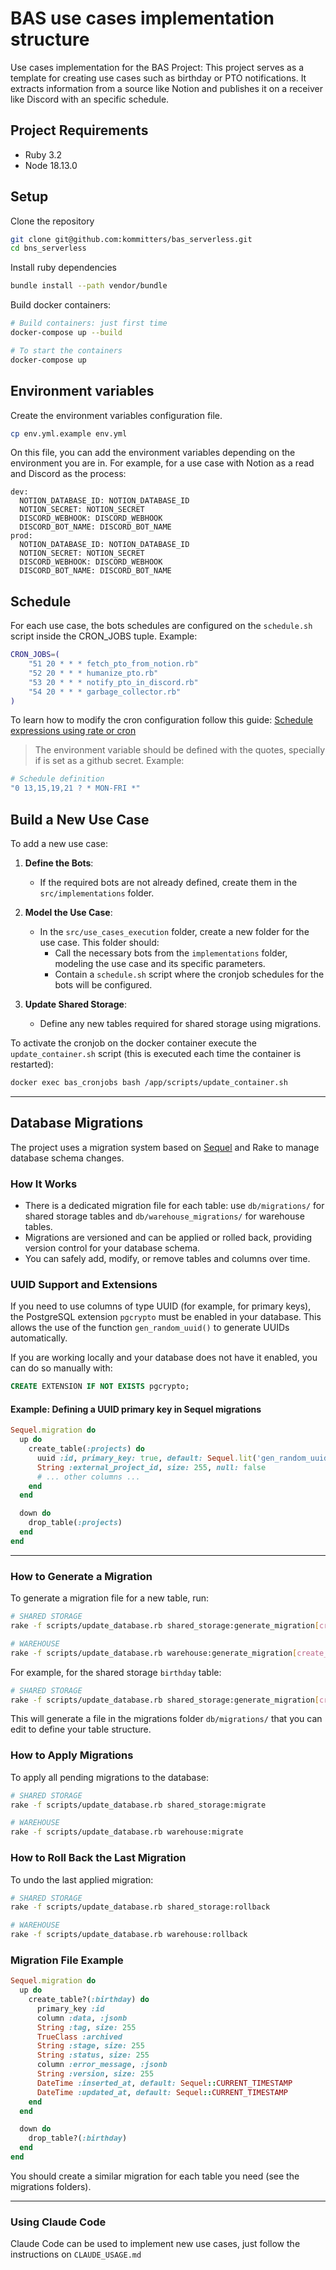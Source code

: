 # BAS use cases implementation structure
Use cases implementation for the BAS Project: This project serves as a template for creating use cases such as birthday or PTO notifications. It extracts information from a source like Notion and publishes it on a receiver like Discord with an specific schedule.

## Project Requirements
- Ruby 3.2
- Node 18.13.0

## Setup
Clone the repository

```bash
git clone git@github.com:kommitters/bas_serverless.git
cd bns_serverless
```

Install ruby dependencies
```bash
bundle install --path vendor/bundle
```

Build docker containers:
```bash
# Build containers: just first time
docker-compose up --build

# To start the containers
docker-compose up
```

## Environment variables
Create the environment variables configuration file.

```bash
cp env.yml.example env.yml
```

On this file, you can add the environment variables depending on the environment you are in. For example, for a use case with Notion as a read and Discord as the process:

```
dev:
  NOTION_DATABASE_ID: NOTION_DATABASE_ID
  NOTION_SECRET: NOTION_SECRET
  DISCORD_WEBHOOK: DISCORD_WEBHOOK
  DISCORD_BOT_NAME: DISCORD_BOT_NAME
prod:
  NOTION_DATABASE_ID: NOTION_DATABASE_ID
  NOTION_SECRET: NOTION_SECRET
  DISCORD_WEBHOOK: DISCORD_WEBHOOK
  DISCORD_BOT_NAME: DISCORD_BOT_NAME

```

## Schedule
For each use case, the bots schedules are configured on the `schedule.sh` script inside the CRON_JOBS tuple. Example:
```bash
CRON_JOBS=(
    "51 20 * * * fetch_pto_from_notion.rb"
    "52 20 * * * humanize_pto.rb"
    "53 20 * * * notify_pto_in_discord.rb"
    "54 20 * * * garbage_collector.rb"
)
```

To learn how to modify the cron configuration follow this guide: [Schedule expressions using rate or cron](https://docs.aws.amazon.com/lambda/latest/dg/services-cloudwatchevents-expressions.html)

> The environment variable should be defined with the quotes, specially if is set as a github secret. Example:
```bash
# Schedule definition
"0 13,15,19,21 ? * MON-FRI *"
```

## Build a New Use Case

To add a new use case:

1. **Define the Bots**:  
   - If the required bots are not already defined, create them in the `src/implementations` folder. 

2. **Model the Use Case**:  
   - In the `src/use_cases_execution` folder, create a new folder for the use case. This folder should:
     - Call the necessary bots from the `implementations` folder, modeling the use case and its specific parameters. 
     - Contain a `schedule.sh` script where the cronjob schedules for the bots will be configured.

3. **Update Shared Storage**:  
   - Define any new tables required for shared storage using migrations.

To activate the cronjob on the docker container execute the `update_container.sh` script (this is executed each time the container is restarted):
```bash
docker exec bas_cronjobs bash /app/scripts/update_container.sh
```

---

## Database Migrations
The project uses a migration system based on [Sequel](https://sequel.jeremyevans.net/) and Rake to manage database schema changes.

### How It Works
- There is a dedicated migration file for each table: use `db/migrations/` for shared storage tables and `db/warehouse_migrations/` for warehouse tables.
- Migrations are versioned and can be applied or rolled back, providing version control for your database schema.
- You can safely add, modify, or remove tables and columns over time.

### UUID Support and Extensions

If you need to use columns of type UUID (for example, for primary keys), the PostgreSQL extension `pgcrypto` must be enabled in your database. This allows the use of the function `gen_random_uuid()` to generate UUIDs automatically.

If you are working locally and your database does not have it enabled, you can do so manually with: 

```sql
CREATE EXTENSION IF NOT EXISTS pgcrypto;
```

#### Example: Defining a UUID primary key in Sequel migrations

```ruby
Sequel.migration do
  up do
    create_table(:projects) do
      uuid :id, primary_key: true, default: Sequel.lit('gen_random_uuid()')
      String :external_project_id, size: 255, null: false
      # ... other columns ...
    end
  end

  down do
    drop_table(:projects)
  end
end
```

---

### How to Generate a Migration
To generate a migration file for a new table, run:

```bash
# SHARED STORAGE
rake -f scripts/update_database.rb shared_storage:generate_migration[create_table_name]

# WAREHOUSE
rake -f scripts/update_database.rb warehouse:generate_migration[create_table_name]
```

For example, for the shared storage `birthday` table:

```bash
# SHARED STORAGE
rake -f scripts/update_database.rb shared_storage:generate_migration[create_birthday]
```

This will generate a file in the migrations folder `db/migrations/` that you can edit to define your table structure.

### How to Apply Migrations
To apply all pending migrations to the database:

```bash
# SHARED STORAGE
rake -f scripts/update_database.rb shared_storage:migrate

# WAREHOUSE
rake -f scripts/update_database.rb warehouse:migrate
```

### How to Roll Back the Last Migration
To undo the last applied migration:

```bash
# SHARED STORAGE
rake -f scripts/update_database.rb shared_storage:rollback

# WAREHOUSE
rake -f scripts/update_database.rb warehouse:rollback
```

### Migration File Example
```ruby
Sequel.migration do
  up do
    create_table?(:birthday) do
      primary_key :id
      column :data, :jsonb
      String :tag, size: 255
      TrueClass :archived
      String :stage, size: 255
      String :status, size: 255
      column :error_message, :jsonb
      String :version, size: 255
      DateTime :inserted_at, default: Sequel::CURRENT_TIMESTAMP
      DateTime :updated_at, default: Sequel::CURRENT_TIMESTAMP
    end
  end

  down do
    drop_table?(:birthday)
  end
end
```

You should create a similar migration for each table you need (see the migrations folders).

---

### Using Claude Code

Claude Code can be used to implement new use cases, just follow the instructions on `CLAUDE_USAGE.md`
